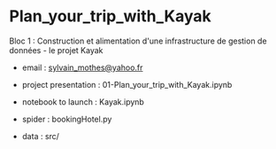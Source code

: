 # Plan_your_trip_with_Kayak
Bloc 1 : Construction et alimentation d'une infrastructure de gestion de données - le projet Kayak

* email : sylvain_mothes@yahoo.fr


* project presentation : 01-Plan_your_trip_with_Kayak.ipynb
* notebook to launch : Kayak.ipynb
* spider : bookingHotel.py
* data : src/
